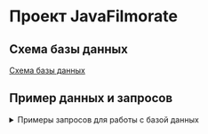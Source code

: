 # Проект JavaFilmorate
## Схема базы данных

[Схема базы данных](ER-Diagram.png)

## Пример данных и запросов

<details>
  <summary>Примеры запросов для работы с базой данных</summary>

  ### Запрос для получения заявок в друзья, отправленных пользователем (не принятых)
  ```sql
SELECT u.name
FROM users u
JOIN user_friends f ON u.id = f.user2_id
WHERE f.user1_id = 1
AND NOT EXISTS (
    SELECT 1
    FROM user_friends f2
    WHERE f2.user1_id = f.user2_id AND f2.user2_id = f.user1_id
);
```
### Запрос для получения друзей пользователя
  ```sql
SELECT u.name
FROM users u
JOIN user_friends f ON u.id = f.user2_id
WHERE f.user1_id = 1
AND EXISTS (
    SELECT 1
    FROM user_friends f2
    WHERE f2.user1_id = f.user2_id AND f2.user2_id = f.user1_id
);
```
### Запрос для получения всех запросов в друзья, которые пользователь должен подтвердить
  ```sql
SELECT u.name
FROM users u
JOIN user_friends f ON u.id = f.user1_id
WHERE f.user2_id = 1
AND NOT EXISTS (
    SELECT 1
    FROM user_friends f2
    WHERE f2.user1_id = f.user2_id AND f2.user2_id = f.user1_id
);
```
### Запрос для получения всех фильмов, понравившихся пользователю
  ```sql
SELECT f.Name
FROM film f
JOIN users_likes u ON u.film_id = f.id
WHERE u.user_id = 1
```
### Запрос для получения всех пользователей, лайкнувших фильм
  ```sql
SELECT u.Name
FROM users u
JOIN users_likes ul ON ul.user_id = u.id
WHERE ul.film_id = 1
```
### Запрос для получения жанра фильма
  ```sql
SELECT g.Name
FROM Genre g
JOIN genre_film gl ON gl.genre_id = g.id
WHERE gl.film_id = 1
```
</details>